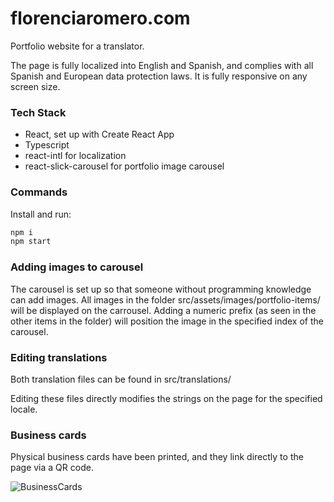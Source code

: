 # florenciaromero.com

Portfolio website for a translator.

The page is fully localized into English and Spanish, and complies with all Spanish and European data protection laws. It is fully responsive on any screen size.

### Tech Stack

- React, set up with Create React App
- Typescript
- react-intl for localization
- react-slick-carousel for portfolio image carousel

### Commands

Install and run:

```bash
npm i
npm start
```

### Adding images to carousel

The carousel is set up so that someone without programming knowledge can add images. All images in the folder src/assets/images/portfolio-items/ will be displayed on the carrousel. Adding a numeric prefix (as seen in the other items in the folder) will position the image in the specified index of the carousel.

### Editing translations

Both translation files can be found in src/translations/

Editing these files directly modifies the strings on the page for the specified locale.

### Business cards

Physical business cards have been printed, and they link directly to the page via a QR code.

![BusinessCards](https://media-exp1.licdn.com/dms/image/C4D22AQHfznOm0Y552g/feedshare-shrink_2048_1536/0/1668426765891?e=1672272000&v=beta&t=n8vC14pFH91ZAr6tMWCZeoS_DvNHio5FBzsM-qRmYYI)

